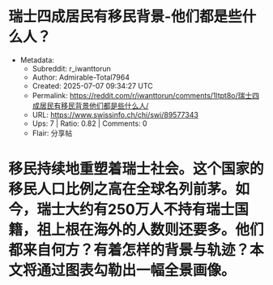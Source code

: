 # 瑞士四成居民有移民背景-他们都是些什么人？

- Metadata:
  - Subreddit: r_iwanttorun
  - Author: Admirable-Total7964
  - Created: 2025-07-07 09:34:27 UTC
  - Permalink: https://reddit.com/r/iwanttorun/comments/1ltpt8o/瑞士四成居民有移民背景他们都是些什么人/
  - URL: https://www.swissinfo.ch/chi/swi/89577343
  - Ups: 7 | Ratio: 0.82 | Comments: 0
  - Flair: 分享帖


# 移民持续地重塑着瑞士社会。这个国家的移民人口比例之高在全球名列前茅。如今，瑞士大约有250万人不持有瑞士国籍，祖上根在海外的人数则还要多。他们都来自何方？有着怎样的背景与轨迹？本文将通过图表勾勒出一幅全景画像。

